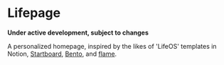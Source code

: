 # Lifepage

**Under active development, subject to changes**

A personalized homepage, inspired by the likes of 'LifeOS' templates in Notion, [Startboard](https://startboard.so), [Bento](https://github.com/migueravila/Bento), and [flame](https://github.com/pawelmalak/flame).
